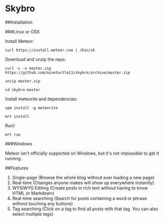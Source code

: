 Skybro
======

##Installation

###Linux or OSX

Install Meteor:

```
curl https://install.meteor.com | /bin/sh
```

Download and unzip the repo:

```
curl -L -o master.zip https://github.com/mineturtle13/skybro/archive/master.zip

unzip master.zip

cd skybro-master
```
Install meteorite and dependencies:

```
npm install -g meteorite

mrt install
```

Run!:

```
mrt run
```

###Windows

Meteor isn't officially supported on Windows, but it's not impossible to get it running.

##Features
1. Single-page (Browse the whole blog without ever loading a new page)
2. Real-time (Changes anyone makes will show up everywhere instantly)
3. WYSIWYG Editing (Create posts in rich text without having to know HTML or Markdown)
4. Real-time searching (Search for posts containing a word or phrase without touching any buttons)
5. Tag searching (Click on a tag to find all posts with that tag. You can also select multiple tags)
